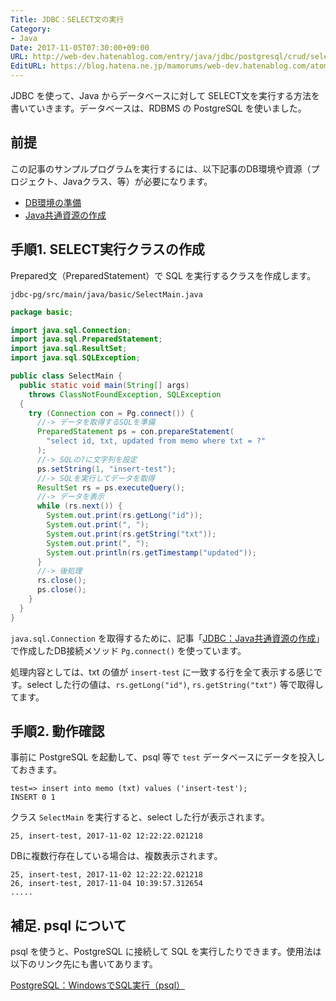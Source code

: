 ```yaml
---
Title: JDBC：SELECT文の実行
Category:
- Java
Date: 2017-11-05T07:30:00+09:00
URL: http://web-dev.hatenablog.com/entry/java/jdbc/postgresql/crud/select
EditURL: https://blog.hatena.ne.jp/mamorums/web-dev.hatenablog.com/atom/entry/8599973812314310017
---
```


JDBC を使って、Java からデータベースに対して SELECT文を実行する方法を書いていきます。データベースは、RDBMS の PostgreSQL を使いました。


## 前提
この記事のサンプルプログラムを実行するには、以下記事のDB環境や資源（プロジェクト、Javaクラス、等）が必要になります。

- [DB環境の準備](/entry/java/jdbc/postgresql/db-env)
- [Java共通資源の作成](/entry/java/jdbc/postgresql/java-project-common-class)


## 手順1. SELECT実行クラスの作成
Prepared文（PreparedStatement）で SQL を実行するクラスを作成します。

`jdbc-pg/src/main/java/basic/SelectMain.java`

```java
package basic;

import java.sql.Connection;
import java.sql.PreparedStatement;
import java.sql.ResultSet;
import java.sql.SQLException;

public class SelectMain {
  public static void main(String[] args)
    throws ClassNotFoundException, SQLException
  {
    try (Connection con = Pg.connect()) {
      //-> データを取得するSQLを準備
      PreparedStatement ps = con.prepareStatement(
        "select id, txt, updated from memo where txt = ?"
      );
      //-> SQLの?に文字列を設定
      ps.setString(1, "insert-test");
      //-> SQLを実行してデータを取得
      ResultSet rs = ps.executeQuery();
      //-> データを表示
      while (rs.next()) {
        System.out.print(rs.getLong("id"));
        System.out.print(", ");
        System.out.print(rs.getString("txt"));
        System.out.print(", ");
        System.out.println(rs.getTimestamp("updated"));
      }
      //-> 後処理
      rs.close();
      ps.close();
    }
  }
}
```

`java.sql.Connection` を取得するために、記事「[JDBC：Java共通資源の作成](/entry/java/jdbc/postgresql/java-project-common-class)」で作成したDB接続メソッド `Pg.connect()` を使っています。

処理内容としては、txt の値が `insert-test` に一致する行を全て表示する感じです。select した行の値は、`rs.getLong("id")`, `rs.getString("txt")` 等で取得してます。


## 手順2. 動作確認
事前に PostgreSQL を起動して、psql 等で `test` データベースにデータを投入しておきます。

```
test=> insert into memo (txt) values ('insert-test');
INSERT 0 1
```

クラス `SelectMain` を実行すると、select した行が表示されます。

```
25, insert-test, 2017-11-02 12:22:22.021218
```

DBに複数行存在している場合は、複数表示されます。

```
25, insert-test, 2017-11-02 12:22:22.021218
26, insert-test, 2017-11-04 10:39:57.312654
.....
```


## 補足. psql について
psql を使うと、PostgreSQL に接続して SQL を実行したりできます。使用法は以下のリンク先にも書いてあります。

[PostgreSQL：WindowsでSQL実行（psql）](/entry/postgresql/windows/exec-sql-using-psql)
